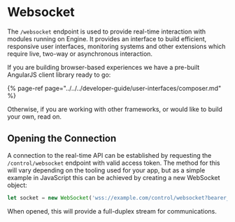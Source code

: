 # Websocket

The `/websocket` endpoint is used to provide real-time interaction with modules running on Engine. It provides an interface to build efficient, responsive user interfaces, monitoring systems and other extensions which require live, two-way or asynchronous interaction.

If you are building browser-based experiences we have a pre-built AngularJS client library ready to go:

{% page-ref page="../../../developer-guide/user-interfaces/composer.md" %}

Otherwise, if you are working with other frameworks, or would like to build your own, read on.

## Opening the Connection

A connection to the real-time API can be established by requesting the `/control/websocket` endpoint with valid access token. The method for this will vary depending on the tooling used for your app, but as a simple example in JavaScript this can be achieved by creating a new WebSocket object:

```javascript
let socket = new WebSocket('wss://example.com/control/websocket?bearer_token=<access token>');
```

When opened, this will provide a full-duplex stream for communications.

